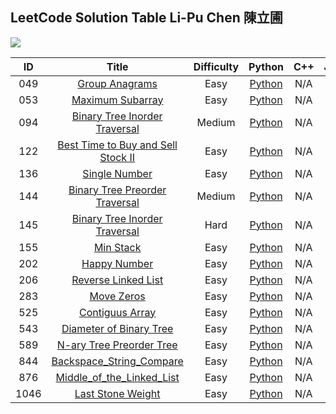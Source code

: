 ## LeetCode Solution Table   Li-Pu Chen 陳立圃

[![](https://img.shields.io/badge/language-Python-red.svg)]()


| ID | Title | Difficulty | Python | C++ | Java | Tag
|:---:|:---:|:---:|:---:|:---:|:---:|:---:|
|049|[Group Anagrams](https://https://leetcode.com/problems/group-anagrams/)|Easy|[Python](https://github.com/sebaschen/leetcode/blob/master/049-Group_Anagrams.py)|N/A|N/A|
|053|[Maximum Subarray](https://leetcode.com/problems/maximum-subarray/)|Easy|[Python]( )|N/A|N/A|
|094|[Binary Tree Inorder Traversal](https://leetcode.com/problems/binary-tree-inorder-traversal/)|Medium|[Python](https://github.com/sebaschen/leetcode/blob/master/094_Binary_Tree_Inorder_Traversal.py)|N/A|N/A|
|122|[Best Time to Buy and Sell Stock II](https://leetcode.com/problems/best-time-to-buy-and-sell-stock-ii/) |Easy|[Python](https://github.com/sebaschen/leetcode/blob/master/122_Best_Time_to_Buy_and_Sell_Stock.py)|N/A|N/A|
|136|[Single Number](https://leetcode.com/problems/single-number/) |Easy|[Python](https://github.com/sebaschen/leetcode/blob/master/136_single_number.py)|N/A|N/A|
|144|[Binary Tree Preorder Traversal](https://leetcode.com/problems/binary-tree-preorder-traversal/)|Medium|[Python](https://github.com/sebaschen/leetcode/blob/master/144_Binary_Tree_Preorder_Traversal.py)|N/A|N/A|Tree|
|145|[Binary Tree Inorder Traversal](https://leetcode.com/problems/binary-tree-postorder-traversal/)|Hard|[Python](https://github.com/sebaschen/leetcode/blob/master/145_Binary_Tree_Postorder_Traversal.py)|N/A|N/A|Tree|
|155|[Min Stack](https://leetcode.com/problems/min-stack/submissions/) |Easy|[Python](https://github.com/sebaschen/leetcode/blob/master/155_Min_Stack.py)|N/A|N/A|
|202|[Happy Number](https://leetcode.com/problems/happy-number/) |Easy|[Python](https://github.com/sebaschen/leetcode/blob/master/202_happy_number.py)|N/A|N/A|
|206|[Reverse Linked List](https://leetcode.com/problems/reverse-linked-list/) |Easy|[Python](https://github.com/sebaschen/leetcode/blob/master/206_reverse_linkedlist.py)|N/A|N/A|
|283|[Move Zeros](https://leetcode.com/problems/move-zeroes/) |Easy|[Python](https://github.com/sebaschen/leetcode/blob/master/283-Move-Zeros.py)|N/A|N/A|
|525|[Contiguus Array](https://leetcode.com/problems/contiguous-array/)|Easy|[Python](https://github.com/sebaschen/leetcode/blob/master/525_contiguous_array.py)|N/A|N/A|
|543|[Diameter of Binary Tree](https://leetcode.com/problems/diameter-of-binary-tree/) |Easy|[Python](https://github.com/sebaschen/leetcode/blob/master/543_Diameter_of_Binary_Tree.py)|N/A|N/A|Tree|
|589|[N-ary Tree Preorder Tree](https://leetcode.com/problems/n-ary-tree-preorder-traversal/) |Easy|[Python](https://github.com/sebaschen/leetcode/blob/master/589_N-ary_Tree_Preorder_Traversal.py )|N/A|N/A|Tree|
|844|[Backspace_String_Compare](https://leetcode.com/problems/backspace-string-compare/) |Easy|[Python](https://github.com/sebaschen/leetcode/blob/master/844-Backspace_String_Compare.py)|N/A|N/A|
|876|[Middle_of_the_Linked_List](https://leetcode.com/problems/middle-of-the-linked-list/submissions/) |Easy|[Python](https://github.com/sebaschen/leetcode/blob/master/876-Middle_of_the_Linked_List.py)|N/A|N/A|
|1046|[Last Stone Weight](https://leetcode.com/problems/last-stone-weight) |Easy|[Python](https://github.com/sebaschen/leetcode/blob/master/1046_Last_Stone_Weight.py)|N/A|N/A|



